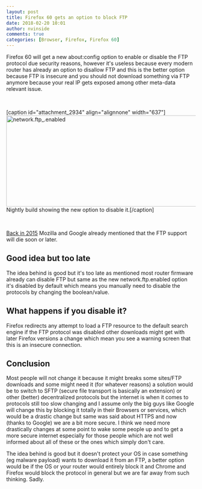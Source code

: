 ```yaml
---
layout: post
title: Firefox 60 gets an option to block FTP
date: 2018-02-20 10:01
author: nvinside
comments: true
categories: [Browser, Firefox, Firefox 60]
---
```

Firefox 60 will get a new about:config option to enable or disable the FTP protocol due security reasons, however it's useless because every modern router has already an option to disallow FTP and this is the better option because FTP is insecure and you should not download something via FTP anymore because your real IP gets exposed among other meta-data relevant issue.

&nbsp;

[caption id="attachment_2934" align="alignnone" width="637"]<img class="alignnone size-full wp-image-2934" src="https://chefkochblog.files.wordpress.com/2018/02/network-ftp_-enabled.png" alt="network.ftp_.enabled" width="637" height="242" /> Nightly build showing the new option to disable it.[/caption]

&nbsp;

<!--more-->

<a href="https://code.google.com/p/chromium/issues/detail?id=333943-in-firefox-and-chrome/" target="_blank" rel="noopener">Back in 2015</a> Mozilla and Google already mentioned that the FTP support will die soon or later.

<h2>Good idea but too late</h2>

The idea behind is good but it's too late as mentioned most router firmware already can disable FTP but same as the new network.ftp.enabled option it's disabled by default which means you manually need to disable the protocols by changing the boolean/value.

<h2>What happens if you disable it?</h2>

Firefox redirects any attempt to load a FTP resource to the default search engine if the FTP protocol was disabled other downloads might get with later Firefox versions a change which mean you see a warning screen that this is an insecure connection.

<h2>Conclusion</h2>

Most people will not change it because it might breaks some sites/FTP downloads and some might need it (for whatever reasons) a solution would be to switch to SFTP (secure file transport is basically an extension) or other (better) decentralized protocols but the internet is when it comes to protocols still too slow changing and I assume only the big guys like Google will change this by blocking it totally in their Browsers or services, which would be a drastic change but same was said about HTTPS and now (thanks to Google) we are a bit more secure. I think we need more drastically changes at some point to wake some people up and to get a more secure internet especially for those people which are not well informed about all of these or the ones which simply don't care.

The idea behind is good but it doesn't protect your OS in case something (eg malware payload) wants to download it from an FTP, a better option would be if the OS or your router would entirely block it and Chrome and Firefox would block the protocol in general but we are far away from such thinking. Sadly.
